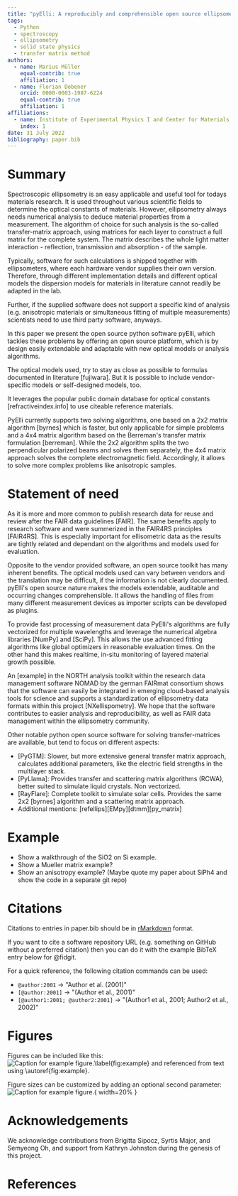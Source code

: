 ```yaml
---
title: "pyElli: A reproducibly and comprehensible open source ellipsometry analysis tool"
tags:
  - Python
  - spectroscopy
  - ellipsometry
  - solid state physics
  - transfer matrix method
authors:
  - name: Marius Müller
    equal-contrib: true
    affiliation: 1
  - name: Florian Dobener
    orcid: 0000-0003-1987-6224
    equal-contrib: true
    affiliation: 1
affiliations:
  - name: Institute of Experimental Physics I and Center for Materials Research (ZfM/LaMa), Justus Liebig University Giessen, Heinrich-Buff-Ring 16, Giessen, D-35392 Germany
    index: 1
date: 31 July 2022
bibliography: paper.bib
---
```


# Summary

Spectroscopic ellipsometry is an easy applicable and useful tool for todays materials research. It is used throughout various scientific fields to determine the optical constants of materials.
However, ellipsometry always needs numerical analysis to deduce material properties from a measurement.
The algorithm of choice for such analysis is the so-called transfer-matrix approach, using matrices for each layer to construct a full matrix for the complete system. The matrix describes the whole light matter interaction - reflection, transmission and absorption - of the sample.

Typically, software for such calculations is shipped together with ellipsometers, where each hardware vendor supplies their own version.
Therefore, through different implementation details and different optical models the dispersion models for materials in literature cannot readily be adapted in the lab.

Further, if the supplied software does not support a specific kind of analysis (e.g. anisotropic materials or simultaneous fitting of multiple measurements) scientists need to use third party software, anyways.

In this paper we present the open source python software pyElli, which tackles these problems by offering an open source platform, which is by design easily extendable and adaptable with new optical models or analysis algorithms.

The optical models used, try to stay as close as possible to formulas documented in literature [fujiwara]. But it is possible to include vendor-specific models or self-designed models, too.

It leverages the popular public domain database for optical constants [refractiveindex.info] to use citeable reference materials.

PyElli currently supports two solving algorithms, one based on a 2x2 matrix algorithm [byrnes] which is faster, but only applicable for simple problems and a 4x4 matrix algorithm based on the Berreman's transfer matrix formulation [berreman]. While the 2x2 algorithm splits the two perpendicular polarized beams and solves them separately, the 4x4 matrix approach solves the complete electromagnetic field. Accordingly, it allows to solve more complex problems like anisotropic samples.

# Statement of need

As it is more and more common to publish research data for reuse and review after the FAIR data guidelines [FAIR]. The same benefits apply to research software and were summerized in the FAIR4RS principles [FAIR4RS]. This is especially important for ellisometric data as the results are tightly related and dependant on the algorithms and models used for evaluation.

Opposite to the vendor provided software, an open source toolkit has many inherent benefits. The optical models used can vary between vendors and the translation may be difficult, if the information is not clearly documented. pyElli's open source nature makes the models extendable, auditable and occurring changes comprehensible. It allows the handling of files from many different measurement devices as importer scripts can be developed as plugins.

To provide fast processing of measurement data PyElli's algorithms are fully vectorized for multiple wavelengths and leverage the numerical algebra libraries [NumPy] and [SciPy].
This allows the use advanced fitting algorithms like global optimizers in reasonable evaluation times. On the other hand this makes realtime, in-situ monitoring of layered material growth possible. 

An [example] in the NORTH analysis toolkit within the research data management software NOMAD by the german FAIRmat consortium shows that the software can easily be integrated in emerging cloud-based analysis tools for science and supports a standardization of ellipsometry data formats within this project [NXellispometry].
We hope that the software contributes to easier analysis and reproducibility, as well as FAIR data management within the ellipsometry community.

Other notable python open source software for solving transfer-matrices are available, but tend to focus on different aspects:

* [PyGTM]: Slower, but more extensive general transfer matrix approach, calculates additional parameters, like the electric field strengths in the multilayer stack.
* [PyLlama]: Provides transfer and scattering matrix algorithms (RCWA), better suited to simulate liquid crystals. Non vectorized.
* [RayFlare]: Complete toolkit to simulate solar cells. Provides the same 2x2 [byrnes] algorithm and a scattering matrix approach.
* Additional mentions: [refellips][EMpy][dtmm][py_matrix]

# Example

* Show a walkthrough of the SiO2 on Si example.
* Show a Mueller matrix example?
* Show an anisotropy example? (Maybe quote my paper about SiPh4 and show the code in a separate git repo)

# Citations

Citations to entries in paper.bib should be in
[rMarkdown](http://rmarkdown.rstudio.com/authoring_bibliographies_and_citations.html)
format.

If you want to cite a software repository URL (e.g. something on GitHub without a preferred
citation) then you can do it with the example BibTeX entry below for @fidgit.

For a quick reference, the following citation commands can be used:

* `@author:2001` -> "Author et al. (2001)"
* `[@author:2001]` -> "(Author et al., 2001)"
* `[@author1:2001; @author2:2001]` -> "(Author1 et al., 2001; Author2 et al., 2002)"

# Figures

Figures can be included like this:
![Caption for example figure.\label{fig:example}](figure.png)
and referenced from text using \autoref{fig:example}.

Figure sizes can be customized by adding an optional second parameter:
![Caption for example figure.](figure.png){ width=20% }

# Acknowledgements

We acknowledge contributions from Brigitta Sipocz, Syrtis Major, and Semyeong
Oh, and support from Kathryn Johnston during the genesis of this project.

# References